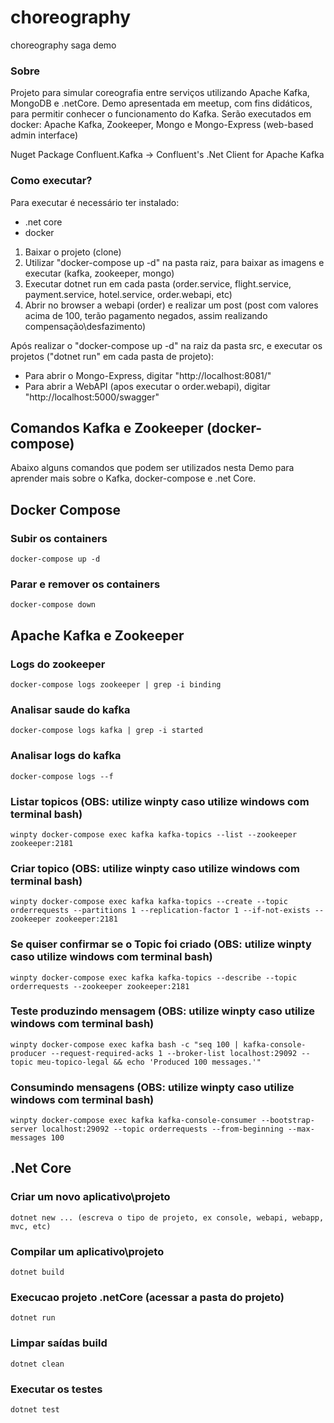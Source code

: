 # choreography
choreography saga demo

### Sobre
Projeto para simular coreografia entre serviços utilizando Apache Kafka, MongoDB e .netCore. Demo apresentada em meetup, com fins didáticos, para permitir conhecer o funcionamento do Kafka.
Serão executados em docker: Apache Kafka, Zookeeper, Mongo e Mongo-Express (web-based admin interface)

Nuget Package
Confluent.Kafka -> Confluent's .Net Client for Apache Kafka

### Como executar?
Para executar é necessário ter instalado:
* .net core
* docker 

1. Baixar o projeto (clone)
2. Utilizar "docker-compose up -d" na pasta raiz, para baixar as imagens e executar (kafka, zookeeper, mongo)
3. Executar dotnet run em cada pasta (order.service, flight.service, payment.service, hotel.service, order.webapi, etc)
4. Abrir no browser a webapi (order) e realizar um post (post com valores acima de 100, terão pagamento negados, assim realizando compensação\desfazimento)

Após realizar o "docker-compose up -d" na raiz da pasta src, e executar os projetos ("dotnet run" em cada pasta de projeto):
* Para abrir o Mongo-Express, digitar "http://localhost:8081/"
* Para abrir a WebAPI (apos executar o order.webapi), digitar "http://localhost:5000/swagger"

## Comandos Kafka e Zookeeper (docker-compose)
Abaixo alguns comandos que podem ser utilizados nesta Demo para aprender mais sobre o Kafka, docker-compose e .net Core.
## Docker Compose
### Subir os containers
    docker-compose up -d
### Parar e remover os containers
    docker-compose down
## Apache Kafka e Zookeeper
### Logs do zookeeper
    docker-compose logs zookeeper | grep -i binding
### Analisar saude do kafka
    docker-compose logs kafka | grep -i started
### Analisar logs do kafka
    docker-compose logs --f
### Listar topicos (OBS: utilize winpty caso utilize windows com terminal bash)
    winpty docker-compose exec kafka kafka-topics --list --zookeeper zookeeper:2181
### Criar topico (OBS: utilize winpty caso utilize windows com terminal bash)
    winpty docker-compose exec kafka kafka-topics --create --topic orderrequests --partitions 1 --replication-factor 1 --if-not-exists --zookeeper zookeeper:2181
### Se quiser confirmar se o Topic foi criado  (OBS: utilize winpty caso utilize windows com terminal bash)
    winpty docker-compose exec kafka kafka-topics --describe --topic orderrequests --zookeeper zookeeper:2181
### Teste produzindo mensagem  (OBS: utilize winpty caso utilize windows com terminal bash)
    winpty docker-compose exec kafka bash -c "seq 100 | kafka-console-producer --request-required-acks 1 --broker-list localhost:29092 --topic meu-topico-legal && echo 'Produced 100 messages.'"
### Consumindo mensagens (OBS: utilize winpty caso utilize windows com terminal bash)
    winpty docker-compose exec kafka kafka-console-consumer --bootstrap-server localhost:29092 --topic orderrequests --from-beginning --max-messages 100
## .Net Core
### Criar um novo aplicativo\projeto
    dotnet new ... (escreva o tipo de projeto, ex console, webapi, webapp, mvc, etc)
### Compilar um aplicativo\projeto
    dotnet build
### Execucao projeto .netCore (acessar a pasta do projeto)
    dotnet run
### Limpar saídas build
    dotnet clean
### Executar os testes
    dotnet test
   

